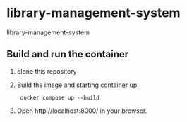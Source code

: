 # library-management-system
library-management-system


## Build and run the container
1. clone this repository

2. Build the image and starting container up:

        docker compose up --build
3. Open http://localhost:8000/ in your browser.
